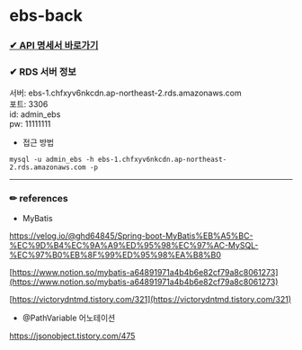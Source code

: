 # ebs-back
<h3><a href="ebs_API 명세서">✔ API 명세서 바로가기</a></h3>   


### ✔ RDS 서버 정보
서버: ebs-1.chfxyv6nkcdn.ap-northeast-2.rds.amazonaws.com   
포트: 3306   
id: admin_ebs    
pw: 11111111

- 접근 방법
```
mysql -u admin_ebs -h ebs-1.chfxyv6nkcdn.ap-northeast-2.rds.amazonaws.com -p
```
- - -

### ✏ references
- MyBatis    

https://velog.io/@ghd64845/Spring-boot-MyBatis%EB%A5%BC-%EC%9D%B4%EC%9A%A9%ED%95%98%EC%97%AC-MySQL-%EC%97%B0%EB%8F%99%ED%95%98%EA%B8%B0   

[https://www.notion.so/mybatis-a64891971a4b4b6e82cf79a8c8061273](https://www.notion.so/mybatis-a64891971a4b4b6e82cf79a8c8061273)    

[https://victorydntmd.tistory.com/321](https://victorydntmd.tistory.com/321)

- @PathVariable 어노테이션   

https://jsonobject.tistory.com/475
